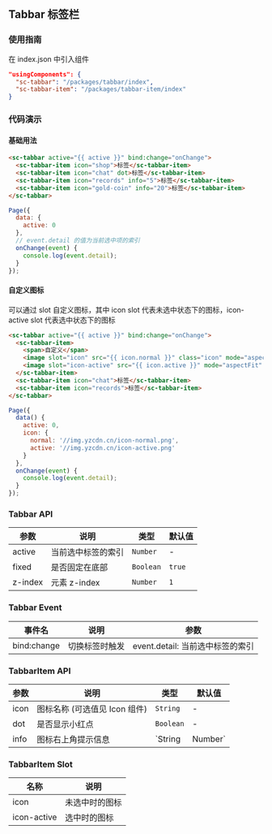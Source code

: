 ## Tabbar 标签栏

### 使用指南
在 index.json 中引入组件
```json
"usingComponents": {
  "sc-tabbar": "/packages/tabbar/index",
  "sc-tabbar-item": "/packages/tabbar-item/index"
}
```

### 代码演示

#### 基础用法


```html
<sc-tabbar active="{{ active }}" bind:change="onChange">
  <sc-tabbar-item icon="shop">标签</sc-tabbar-item>
  <sc-tabbar-item icon="chat" dot>标签</sc-tabbar-item>
  <sc-tabbar-item icon="records" info="5">标签</sc-tabbar-item>
  <sc-tabbar-item icon="gold-coin" info="20">标签</sc-tabbar-item>
</sc-tabbar>
```

```javascript
Page({
  data: {
    active: 0
  },
  // event.detail 的值为当前选中项的索引
  onChange(event) {
    console.log(event.detail);
  }
});
```


#### 自定义图标

可以通过 slot 自定义图标，其中 icon slot 代表未选中状态下的图标，icon-active slot 代表选中状态下的图标

```html
<sc-tabbar active="{{ active }}" bind:change="onChange">
  <sc-tabbar-item>
    <span>自定义</span>
    <image slot="icon" src="{{ icon.normal }}" class="icon" mode="aspectFit" />
    <image slot="icon-active" src="{{ icon.active }}" mode="aspectFit" />
  </sc-tabbar-item>
  <sc-tabbar-item icon="chat">标签</sc-tabbar-item>
  <sc-tabbar-item icon="records">标签</sc-tabbar-item>
</sc-tabbar>
```

```javascript
Page({
  data() {
    active: 0,
    icon: {
      normal: '//img.yzcdn.cn/icon-normal.png',
      active: '//img.yzcdn.cn/icon-active.png'
    }
  },
  onChange(event) {
    console.log(event.detail);
  }
});
```

### Tabbar API

| 参数 | 说明 | 类型 | 默认值 |
|------|------|------|-------|
| active | 当前选中标签的索引 | `Number` | - |
| fixed | 是否固定在底部 | `Boolean` | `true` |
| z-index | 元素 z-index | `Number` | `1` |

### Tabbar Event

| 事件名 | 说明 | 参数 |
|------|------|------|
| bind:change | 切换标签时触发 | event.detail: 当前选中标签的索引 |

### TabbarItem API

| 参数 | 说明 | 类型 | 默认值 |
|------|------|------|------|
| icon | 图标名称 (可选值见 Icon 组件) | `String` | - |
| dot | 是否显示小红点 | `Boolean` | - |
| info | 图标右上角提示信息 | `String | Number` | - |

### TabbarItem Slot

| 名称 | 说明 |
|------|------|
| icon | 未选中时的图标 |
| icon-active | 选中时的图标 |
